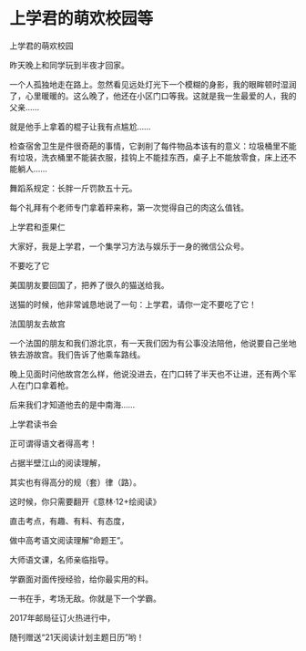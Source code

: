# 上学君的萌欢校园等

上学君的萌欢校园 

昨天晚上和同学玩到半夜才回家。 

一个人孤独地走在路上。忽然看见远处灯光下一个模糊的身影，我的眼眸顿时湿润了，心里暖暖的。这么晚了，他还在小区门口等我。这就是我一生最爱的人，我的父亲…… 

就是他手上拿着的棍子让我有点尴尬…… 

检查宿舍卫生是件很奇葩的事情，它剥削了每件物品本该有的意义：垃圾桶里不能有垃圾，洗衣桶里不能装衣服，挂钩上不能挂东西，桌子上不能放零食，床上还不能躺人…… 

舞蹈系规定：长胖一斤罚款五十元。 

每个礼拜有个老师专门拿着秤来称，第一次觉得自己的肉这么值钱。 

上学君和歪果仁 

大家好，我是上学君，一个集学习方法与娱乐于一身的微信公众号。 

不要吃了它 

美国朋友要回国了，把养了很久的猫送给我。 

送猫的时候，他非常诚恳地说了一句：上学君，请你一定不要吃了它！ 

法国朋友去故宫 

一个法国的朋友和我们游北京，有一天我们因为有公事没法陪他，他说要自己坐地铁去游故宫。我们告诉了他乘车路线。 

晚上见面时问他故宫怎么样，他说没进去，在门口转了半天也不让进，还有两个军人在门口拿着枪。 

后来我们才知道他去的是中南海…… 

上学君读书会 

正可谓得语文者得高考！ 

占据半壁江山的阅读理解， 

其实也有得高分的规（套）律（路）。 

这时候，你只需要翻开《意林·12+绘阅读》 

直击考点，有趣、有料、有态度， 

做中高考语文阅读理解“命题王”。 

大师语文课，名师亲临指导。 

学霸面对面传授经验，给你最实用的料。 

一书在手，考场无敌。你就是下一个学霸。 

2017年邮局征订火热进行中， 

随刊赠送“21天阅读计划主题日历”哟！